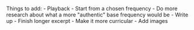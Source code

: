 Things to add:
    - Playback
        - Start from a chosen frequency
        - Do more research about what a more "authentic" base frequency would be
    - Write up
        - Finish longer excerpt
        - Make it more curricular
        - Add images
